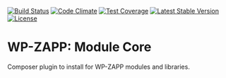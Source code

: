 [![Build Status](https://api.travis-ci.org/wpzapp/installer.png?branch=master)](https://travis-ci.org/wpzapp/installer)
[![Code Climate](https://codeclimate.com/github/wpzapp/installer/badges/gpa.svg)](https://codeclimate.com/github/wpzapp/installer)
[![Test Coverage](https://codeclimate.com/github/wpzapp/installer/badges/coverage.svg)](https://codeclimate.com/github/wpzapp/installer/coverage)
[![Latest Stable Version](https://poser.pugx.org/wpzapp/installer/version)](https://packagist.org/packages/wpzapp/installer)
[![License](https://poser.pugx.org/wpzapp/installer/license)](https://packagist.org/packages/wpzapp/installer)

# WP-ZAPP: Module Core

Composer plugin to install for WP-ZAPP modules and libraries.
